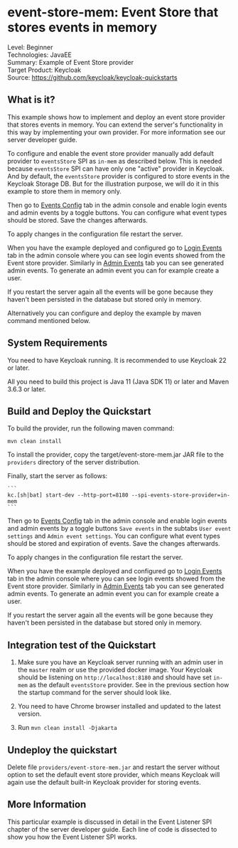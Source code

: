 event-store-mem: Event Store that stores events in memory
=========================================================

Level: Beginner  
Technologies: JavaEE  
Summary: Example of Event Store provider  
Target Product: Keycloak  
Source: <https://github.com/keycloak/keycloak-quickstarts>

What is it?
-----------

This example shows how to implement and deploy an event store provider that stores events in memory.
You can extend the server's functionality in this way by implementing your own provider. For more information see our server developer guide.

To configure and enable the event store provider manually add default provider to `eventsStore` SPI as `in-mem` as described below.
This is needed because `eventsStore` SPI can have only one "active" provider in Keycloak. And by default, the `eventsStore` provider is 
configured to store events in the Keycloak Storage DB. But for the illustration purpose, we will do it in this example to store them in memory only.

Then go to [Events Config](http://localhost:8180/admin/master/console/#/realms/master/events-settings) tab in the admin console and enable login events and admin events by a toggle buttons. You can configure what event types should be stored. Save the changes afterwards.

To apply changes in the configuration file restart the server.

When you have the example deployed and configured go to [Login Events](http://localhost:8180/admin/master/console/#/realms/master/events) tab in the admin console where you can see login events showed from the Event store provider.
Similarly in [Admin Events](http://localhost:8180/admin/master/console/#/realms/master/admin-events) tab you can see generated admin events. To generate an admin event you can for example create a user.

If you restart the server again all the events will be gone because they haven't been persisted in the database but stored only in memory.

Alternatively you can configure and deploy the example by maven command mentioned below.


System Requirements
-------------------

You need to have <span>Keycloak</span> running. It is recommended to use Keycloak 22 or later.

All you need to build this project is Java 11 (Java SDK 11) or later and Maven 3.6.3 or later.


Build and Deploy the Quickstart
-------------------------------

To build the provider, run the following maven command:

   ````
   mvn clean install
   ````

To install the provider, copy the target/event-store-mem.jar JAR file to the `providers` directory of the server distribution.

Finally, start the server as follows:

    ```
    kc.[sh|bat] start-dev --http-port=8180 --spi-events-store-provider=in-mem
    ```

Then go to [Events Config](http://localhost:8180/admin/master/console/#/master/realm-settings/events) tab in the admin console and enable
login events and admin events by a toggle buttons `Save events` in the subtabs `User event settings` and `Admin event settings`. You can configure
what event types should be stored and expiration of events. Save the changes afterwards.

To apply changes in the configuration file restart the server.

When you have the example deployed and configured go to [Login Events](http://localhost:8180/admin/master/console/#/master/events/user-events) tab in the admin console where you can see login events showed from the Event store provider.
Similarly in [Admin Events](http://localhost:8180/admin/master/console/#/master/events/admin-events) tab you can see generated admin events. To generate an admin event you can for example create a user.

If you restart the server again all the events will be gone because they haven't been persisted in the database but stored only in memory.


Integration test of the Quickstart
----------------------------------

1. Make sure you have an Keycloak server running with an admin user in the `master` realm or use the provided docker image.
   Your <span>Keycloak</span> should be listening on `http://localhost:8180` and should have set `in-mem` as the default `eventsStore` provider.
   See in the previous section how the startup command for the server should look like.

2. You need to have Chrome browser installed and updated to the latest version.
3. Run `mvn clean install -Djakarta`


Undeploy the quickstart
-----------------------
Delete file `providers/event-store-mem.jar` and restart the server without option to set the default event store provider, which means Keycloak
will again use the default built-in Keycloak provider for storing events.

More Information
----------------
This particular example is discussed in detail in the Event Listener SPI chapter of the server developer guide.  Each line of code is dissected
to show you how the Event Listener SPI works.
